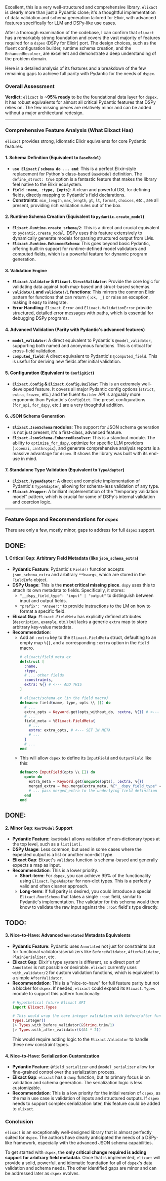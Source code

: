 Excellent, this is a very well-structured and comprehensive library. `elixact` is clearly more than just a Pydantic clone; it's a thoughtful implementation of data validation and schema generation tailored for Elixir, with advanced features specifically for LLM and DSPy-like use cases.

After a thorough examination of the codebase, I can confirm that `elixact` has a remarkably strong foundation and covers the vast majority of features required for a `dspex` (DSPy for Elixir) port. The design choices, such as the fluent configuration builder, runtime schema creation, and the `EnhancedResolver`, are excellent and demonstrate a deep understanding of the problem domain.

Here is a detailed analysis of its features and a breakdown of the few remaining gaps to achieve full parity with Pydantic for the needs of `dspex`.

### Overall Assessment

**Verdict:** `elixact` is **~95% ready** to be the foundational data layer for `dspex`. It has robust equivalents for almost all critical Pydantic features that DSPy relies on. The few missing pieces are relatively minor and can be added without a major architectural redesign.

---

### Comprehensive Feature Analysis (What Elixact Has)

`elixact` provides strong, idiomatic Elixir equivalents for core Pydantic features.

#### 1. **Schema Definition (Equivalent to `BaseModel`)**
*   **`use Elixact` / `schema do ... end`**: This is a perfect Elixir-style replacement for Python's class-based `BaseModel` definition. The `define_struct: true` option is a fantastic feature that makes the library feel native to the Elixir ecosystem.
*   **`field :name, :type, [opts]`**: A clean and powerful DSL for defining fields, directly mapping to Pydantic's field declarations.
*   **Constraints**: `min_length`, `max_length`, `gt`, `lt`, `format`, `choices`, etc., are all present, providing rich validation rules out of the box.

#### 2. **Runtime Schema Creation (Equivalent to `pydantic.create_model`)**
*   **`Elixact.Runtime.create_schema/2`**: This is a direct and crucial equivalent to `pydantic.create_model`. DSPy uses this feature extensively to dynamically generate models for parsing structured output from LMs.
*   **`Elixact.Runtime.EnhancedSchema`**: This goes beyond basic Pydantic, offering built-in support for runtime-defined model validators and computed fields, which is a powerful feature for dynamic program generation.

#### 3. **Validation Engine**
*   **`Elixact.Validator` & `Elixact.StructValidator`**: Provide the core logic for validating data against both map-based and struct-based schemas.
*   **`validate/1` and `validate!/1` functions**: This mirrors the common Elixir pattern for functions that can return `{:ok, _}` or raise an exception, making it easy to integrate.
*   **Error Handling**: `Elixact.Error` and `Elixact.ValidationError` provide structured, detailed error messages with paths, which is essential for debugging DSPy programs.

#### 4. **Advanced Validation (Parity with Pydantic's advanced features)**
*   **`model_validator`**: A direct equivalent to Pydantic's `@model_validator`, supporting both named and anonymous functions. This is critical for cross-field validation.
*   **`computed_field`**: A direct equivalent to Pydantic's `@computed_field`. This is useful for deriving new fields after initial validation.

#### 5. **Configuration (Equivalent to `ConfigDict`)**
*   **`Elixact.Config` & `Elixact.Config.Builder`**: This is an extremely well-developed feature. It covers all major Pydantic config options (`strict`, `extra`, `frozen`, etc.) and the fluent `Builder` API is arguably more ergonomic than Pydantic's `ConfigDict`. The preset configurations (`for_api`, `for_dspy`, etc.) are a very thoughtful addition.

#### 6. **JSON Schema Generation**
*   **`Elixact.JsonSchema` modules**: The support for JSON schema generation is not just present, it's a first-class, advanced feature.
*   **`Elixact.JsonSchema.EnhancedResolver`**: This is a standout module. The ability to `optimize_for_dspy`, optimize for specific LLM providers (`:openai`, `:anthropic`), and generate comprehensive analysis reports is a massive advantage for `dspex`. It shows the library was built with its end-use in mind.

#### 7. **Standalone Type Validation (Equivalent to `TypeAdapter`)**
*   **`Elixact.TypeAdapter`**: A direct and complete implementation of Pydantic's `TypeAdapter`, allowing for schema-less validation of any type.
*   **`Elixact.Wrapper`**: A brilliant implementation of the "temporary validation model" pattern, which is crucial for some of DSPy's internal validation and coercion logic.

---

### Feature Gaps and Recommendations for `dspex`

There are only a few, mostly minor, gaps to address for full `dspex` support.


## DONE:
#### 1. **Critical Gap: Arbitrary Field Metadata (like `json_schema_extra`)**

*   **Pydantic Feature**: Pydantic's `Field()` function accepts `json_schema_extra` and arbitrary `**kwargs`, which are stored in the `FieldInfo` object.
*   **DSPy Usage**: This is the **most critical missing piece**. `dspy` uses this to attach its own metadata to fields. Specifically, it stores:
    *   `"__dspy_field_type": "input" | "output"` to distinguish between input and output fields.
    *   `"prefix": "Answer:"` to provide instructions to the LM on how to format a specific field.
*   **Elixact Gap**: `Elixact.FieldMeta` has explicitly defined attributes (`description`, `example`, etc.) but lacks a generic `extra` map to store arbitrary key-value metadata.
*   **Recommendation**:
    *   Add an `:extra` key to the `Elixact.FieldMeta` struct, defaulting to an empty map `%{}`, and a corresponding `:extra` option in the `field` macro.
        ```elixir
        # elixact/field_meta.ex
        defstruct [
          :name,
          :type,
          # ... other fields
          :constraints,
          extra: %{} # <--- ADD THIS
        ]

        # elixact/schema.ex (in the field macro)
        defmacro field(name, type, opts \\ []) do
          # ...
          extra_opts = Keyword.get(opts_without_do, :extra, %{}) # <--- GET FROM OPTS
          # ...
          field_meta = %Elixact.FieldMeta{
            # ...
            extra: extra_opts, # <--- SET IN META
            # ...
          }
          # ...
        end
        ```
    *   This will allow `dspex` to define its `InputField` and `OutputField` like this:
        ```elixir
        defmacro InputField(opts \\ []) do
          quote do
            extra_meta = Keyword.get(unquote(opts), :extra, %{})
            merged_extra = Map.merge(extra_meta, %{"__dspy_field_type" => "input"})
            # ... pass merged_extra to the underlying field definition
          end
        end
        ```


## DONE:
#### 2. **Minor Gap: `RootModel` Support**

*   **Pydantic Feature**: `RootModel` allows validation of non-dictionary types at the top level, such as a `list[int]`.
*   **DSPy Usage**: Less common, but used in some cases where the expected output is a list or another non-dict type.
*   **Elixact Gap**: Elixact's `validate` function is schema-based and generally expects a map as input.
*   **Recommendation**: This is a lower priority.
    *   **Short-term**: For `dspex`, you can achieve 99% of the functionality using `Elixact.TypeAdapter` for non-dict types. This is a perfectly valid and often cleaner approach.
    *   **Long-term**: If full parity is desired, you could introduce a special `Elixact.RootSchema` that takes a single `:root` field, similar to Pydantic's implementation. The validator for this schema would then know to validate the raw input against the `:root` field's type directly.

## TODO:
#### 3. **Nice-to-Have: Advanced `Annotated` Metadata Equivalents**

*   **Pydantic Feature**: Pydantic uses `Annotated` not just for constraints but for functional validators/serializers like `BeforeValidator`, `AfterValidator`, `PlainSerializer`, etc.
*   **Elixact Gap**: Elixir's type system is different, so a direct port of `Annotated` is not possible or desirable. `elixact` currently uses `with_validator/2` for custom validation functions, which is equivalent to a simple `AfterValidator`.
*   **Recommendation**: This is a "nice-to-have" for full feature parity but not a blocker for `dspex`. If needed, `elixact` could expand its `Elixact.Types` module to support this pattern functionally:
    ```elixir
    # Hypothetical future Elixact API
    import Elixact.Types

    # This would wrap the core integer validation with before/after functions
    Types.integer()
    |> Types.with_before_validator(&String.trim/1)
    |> Types.with_after_validator(&(&1 * 2))
    ```
    This would require adding logic to the `Elixact.Validator` to handle these new constraint types.

#### 4. **Nice-to-Have: Serialization Customization**

*   **Pydantic Feature**: `@field_serializer` and `@model_serializer` allow for fine-grained control over the serialization process.
*   **Elixact Gap**: `elixact` has a `dump` function, but its primary focus is on validation and schema generation. The serialization logic is less customizable.
*   **Recommendation**: This is a low priority for the initial version of `dspex`, as the main use case is validation of inputs and structured outputs. If `dspex` needs to support complex serialization later, this feature could be added to `elixact`.

### Conclusion

`elixact` is an exceptionally well-designed library that is almost perfectly suited for `dspex`. The authors have clearly anticipated the needs of a DSPy-like framework, especially with the advanced JSON schema capabilities.

To get started with `dspex`, the **only critical change required is adding support for arbitrary field metadata**. Once that is implemented, `elixact` will provide a solid, powerful, and idiomatic foundation for all of `dspex`'s data validation and schema needs. The other identified gaps are minor and can be addressed later as `dspex` evolves.
